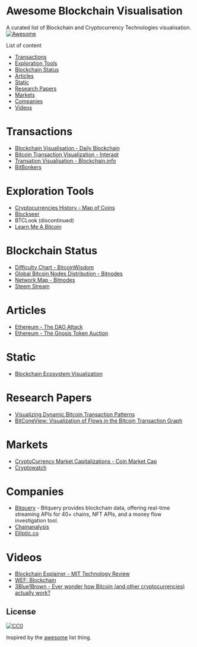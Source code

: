 Awesome Blockchain Visualisation
================================
A curated list of Blockchain and Cryptocurrency Technologies visualisation.
[![Awesome](https://cdn.rawgit.com/sindresorhus/awesome/d7305f38d29fed78fa85652e3a63e154dd8e8829/media/badge.svg)](https://github.com/sindresorhus/awesome)

List of content

- [Transactions](#transactions)
- [Exploration Tools](#exploration-tools)
- [Blockchain Status](#blockchain-status)
- [Articles](articles)
- [Static](static)
- [Research Papers](research-papers)
- [Markets](markets)
- [Companies](companies)
- [Videos](videos)

# Transactions
* [Blockchain Visualisation - Daily Blockchain](http://dailyblockchain.github.io/)
* [Bitcoin Transaction Visualization - Interaqt](http://bitcoin.interaqt.nl/)
* [Transation Visualisation - Blockchain.info](https://blockchain.info/tree/114688199)
* [BitBonkers](https://bitbonkers.com/)

# Exploration Tools
* [Cryptocurrencies History - Map of Coins](http://mapofcoins.com/)
* [Blockseer](https://www.blockseer.com/)
* BTCLook (discontinued)
* [Learn Me A Bitcoin](http://learnmeabitcoin.com)

# Blockchain Status
* [Difficulty Chart - BitcoinWisdom](https://bitcoinwisdom.com/bitcoin/difficulty)
* [Global Bitcoin Nodes Distribution - Bitnodes](https://bitnodes.21.co/)
* [Network Map - Bitnodes](https://bitnodes.21.co/nodes/network-map/)
* [Steem Stream](http://steemstream.com/)


# Articles
* [Ethereum - The DAO Attack](https://medium.com/@oaeee/the-attack-story-38f4789b3c3b)
* [Ethereum - The Gnosis Token Auction](https://media.consensys.net/the-gnosis-token-auction-9c2f59d2387)

# Static
* [Blockchain Ecosystem Visualization](http://www.visualcapitalist.com/blockchain-ecosystem-visualization/)

# Research Papers
* [Visualizing Dynamic Bitcoin Transaction Patterns](http://online.liebertpub.com/doi/pdf/10.1089/big.2015.0056)
* [BitConeView: Visualization of Flows in the Bitcoin Transaction Graph](http://ieeexplore.ieee.org/document/7312773/)


# Markets
* [CryptoCurrency Market Capitalizations - Coin Market Cap](https://coinmarketcap.com/)
* [Cryptowatch](https://cryptowat.ch)

# Companies
* [Bitquery](https://bitquery.io/) - Bitquery provides blockchain data, offering real-time streaming APIs for 40+ chains, NFT APIs, and a money flow investigation tool.
* [Chainanalysis](https://www.chainalysis.com/)
* [Elliptic.co](https://www.elliptic.co/)

# Videos
* [Blockchain Explainer - MIT Technology Review](https://vimeo.com/224765170)
* [WEF: Blockchain](https://vimeo.com/152601745)
* [3Blue1Brown - Ever wonder how Bitcoin (and other cryptocurrencies) actually work?](https://www.youtube.com/watch?v=bBC-nXj3Ng4)


<!-- # Known but not displayed
* [BitcoinCity](http://bitcoincity.info/)
* [World Currency Flow](http://fiatleak.com/)
* [BitcoinWisdom UI](https://bitcoinwisdom.com/)
* [RealTime Bitcoin Globe](https://blocks.wizb.it/)
* [World Map Transaction](http://bitcointicker.co/transactions/)
* [Realtime Bitcoin transaction visualizer](http://www.bitlisten.com/)
* [R Tutorial](http://beautifuldata.net/2015/01/querying-the-bitcoin-blockchain-with-r/)
* [BitConduite: Visualizing and Analyzing Activity on the
Bitcoin Network](https://hal.inria.fr/hal-01528605/document)
* [BitConeView: Visualization of Flows
in the Bitcoin Transaction Graph](http://ieeexplore.ieee.org/stamp/stamp.jsp?arnumber=7312773) and [Website](http://www.bitconeview.info/)
* [Bitcoin Visualization](https://aije-bitcoin.inria.fr/files/2015/12/M2R-Inter-Loi%CC%88s-Saublet.pdf)
* [Educational video about blockchain payments by Alex Kontegna and Kurzgesagt](https://vimeo.com/145882339)
* [Realtime Bitcoin](http://realtimebitcoin.info/)
* [Ether Nodes](https://www.ethernodes.org/network/1)

-->

## License

[![CC0](http://i.creativecommons.org/p/zero/1.0/88x31.png)](http://creativecommons.org/publicdomain/zero/1.0/)


Inspired by the [awesome](https://github.com/sindresorhus/awesome) list thing.
